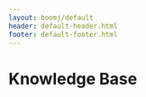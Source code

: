 ```yaml
---
layout: boomj/default
header: default-header.html
footer: default-footer.html
---
```


# Knowledge Base